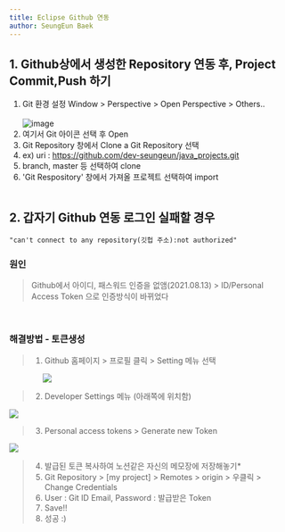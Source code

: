 ```yaml
---
title: Eclipse Github 연동
author: SeungEun Baek
---
```


## 1. Github상에서 생성한 Repository 연동 후, Project Commit,Push 하기
1. Git 환경 설정
    Window > Perspective > Open Perspective > Others..    <br><br>
   ![image](https://user-images.githubusercontent.com/80504390/152358573-0dbc6f50-56db-4258-8158-c09aff0758b2.png)
2. 여기서 Git 아이콘 선택 후 Open
3. Git Repository 창에서 Clone a Git Repository 선택
4. ex) uri : https://github.com/dev-seungeun/java_projects.git
5. branch, master 등 선택하여 clone
6. 'Git Respository' 창에서 가져올 프로젝트 선택하여 import
<br><br>

## 2. 갑자기 Github 연동 로그인 실패할 경우
    "can't connect to any repository(깃헙 주소):not authorized"

### 원인
> Github에서 아이디, 패스워드 인증을 없앰(2021.08.13) > ID/Personal Access Token 으로 인증방식이 바뀌었다

<br>

### 해결방법 - 토큰생성

> 1. Github 홈페이지 > 프로필 클릭 > Setting 메뉴 선택<br> 
   <p align="left" style="margin-left: 60px"><img src="https://user-images.githubusercontent.com/80504390/152360015-9a0a658f-eab8-4d1e-9393-1e56e5e3153e.png"></p>   
   
> 2. Developer Settings 메뉴 (아래쪽에 위치함)<br>
   <p align="left"><img src="https://user-images.githubusercontent.com/80504390/152360123-52833259-9b76-471b-a391-497c10c90cc0.png"></p>
   
> 3. Personal access tokens > Generate new Token<br>   
   <p align="left"><img src="https://user-images.githubusercontent.com/80504390/152360230-5cb453fd-8598-4354-a669-5667118ff1d1.png"></p>
   
> 4. 발급된 토큰 복사하여 노션같은 자신의 메모장에 저장해놓기*
> 5. Git Repository > [my project] > Remotes > origin > 우클릭 > Change Credentials
> 6. User : Git ID Email, Password : 발급받은 Token
> 7. Save!!
> 8. 성공 :)
